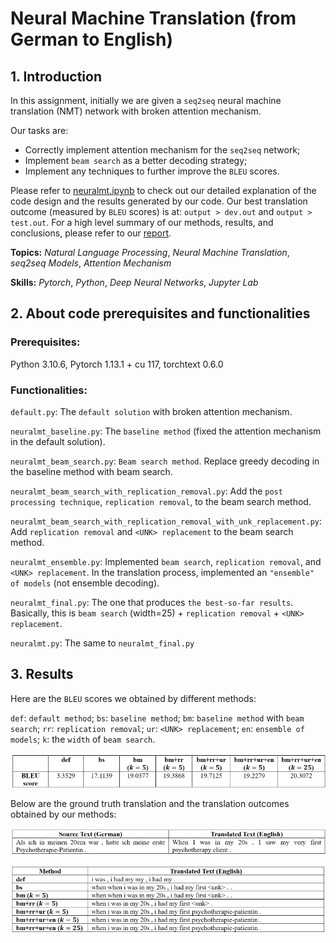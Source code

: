 # Neural Machine Translation (from German to English)

## 1. Introduction

In this assignment, initially we are given a `seq2seq` neural machine translation (NMT) network with broken attention mechanism.

Our tasks are:

- Correctly implement attention mechanism for the `seq2seq` network;
- Implement `beam search` as a better decoding strategy;
- Implement any techniques to further improve the `BLEU` scores.

Please refer to [neuralmt.ipynb](neuralmt.ipynb) to check out our detailed explanation of the code design and the results generated by our code. Our best translation outcome (measured by `BLEU` scores) is at: `output > dev.out` and `output > test.out`. For a high level summary of our methods, results, and conclusions, please refer to our [report](report.pdf).

**Topics:** _Natural Language Processing_, _Neural Machine Translation_, _seq2seq Models_, _Attention Mechanism_

**Skills:** _Pytorch_, _Python_, _Deep Neural Networks_, _Jupyter Lab_

## 2. About code prerequisites and functionalities

### Prerequisites: 

Python 3.10.6, Pytorch 1.13.1 + cu 117, torchtext 0.6.0

### Functionalities:

`default.py`: The `default solution` with broken attention mechanism.

`neuralmt_baseline.py`: The `baseline method` (fixed the attention mechanism in the default solution).

`neuralmt_beam_search.py`: `Beam search method`. Replace greedy decoding in the baseline method with beam search.

`neuralmt_beam_search_with_replication_removal.py`: Add the `post processing technique`, `replication removal`, to the beam search method.

`neuralmt_beam_search_with_replication_removal_with_unk_replacement.py`: Add `replication removal` and `<UNK> replacement` to the beam search method.

`neuralmt_ensemble.py`: Implemented `beam search`, `replication removal`, and `<UNK> replacement`. In the translation process, implemented an `"ensemble" of models` (not ensemble decoding).

`neuralmt_final.py`: The one that produces `the best-so-far results`. Basically, this is `beam search` (width=25) + `replication removal` + `<UNK> replacement`.

`neuralmt.py`: The same to `neuralmt_final.py`

## 3. Results

Here are the `BLEU` scores we obtained by different methods:

`def`: `default method`; `bs`: `baseline method`; `bm`: `baseline method` with `beam search`; `rr`: `replication removal`; `ur`: `<UNK> replacement`; `en`: `ensemble of models`; `k`: the `width` of `beam search`.

![BLEU Scores](/demo/BLEU.png)

Below are the ground truth translation and the translation outcomes obtained by our methods:

![Ground truth](/demo/GT.png)

![Translation](/demo/Translation.png)
